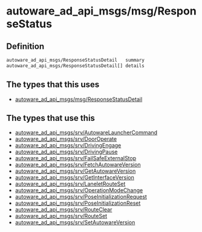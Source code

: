 # autoware_ad_api_msgs/msg/ResponseStatus

## Definition

```txt
autoware_ad_api_msgs/ResponseStatusDetail   summary
autoware_ad_api_msgs/ResponseStatusDetail[] details
```

## The types that this uses

- [autoware_ad_api_msgs/msg/ResponseStatusDetail](../../autoware_ad_api_msgs/msg/response_status_detail.md)

## The types that use this

- [autoware_ad_api_msgs/srv/AutowareLauncherCommand](../../autoware_ad_api_msgs/srv/autoware_launcher_command.md)
- [autoware_ad_api_msgs/srv/DoorOperate](../../autoware_ad_api_msgs/srv/door_operate.md)
- [autoware_ad_api_msgs/srv/DrivingEngage](../../autoware_ad_api_msgs/srv/driving_engage.md)
- [autoware_ad_api_msgs/srv/DrivingPause](../../autoware_ad_api_msgs/srv/driving_pause.md)
- [autoware_ad_api_msgs/srv/FailSafeExternalStop](../../autoware_ad_api_msgs/srv/fail_safe_external_stop.md)
- [autoware_ad_api_msgs/srv/FetchAutowareVersion](../../autoware_ad_api_msgs/srv/fetch_autoware_version.md)
- [autoware_ad_api_msgs/srv/GetAutowareVersion](../../autoware_ad_api_msgs/srv/get_autoware_version.md)
- [autoware_ad_api_msgs/srv/GetInterfaceVersion](../../autoware_ad_api_msgs/srv/get_interface_version.md)
- [autoware_ad_api_msgs/srv/LaneletRouteSet](../../autoware_ad_api_msgs/srv/lanelet_route_set.md)
- [autoware_ad_api_msgs/srv/OperationModeChange](../../autoware_ad_api_msgs/srv/operation_mode_change.md)
- [autoware_ad_api_msgs/srv/PoseInitializationRequest](../../autoware_ad_api_msgs/srv/pose_initialization_request.md)
- [autoware_ad_api_msgs/srv/PoseInitializationReset](../../autoware_ad_api_msgs/srv/pose_initialization_reset.md)
- [autoware_ad_api_msgs/srv/RouteClear](../../autoware_ad_api_msgs/srv/route_clear.md)
- [autoware_ad_api_msgs/srv/RouteSet](../../autoware_ad_api_msgs/srv/route_set.md)
- [autoware_ad_api_msgs/srv/SetAutowareVersion](../../autoware_ad_api_msgs/srv/set_autoware_version.md)
